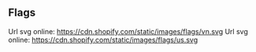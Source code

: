 ## Flags
Url svg online: https://cdn.shopify.com/static/images/flags/vn.svg
Url svg online: https://cdn.shopify.com/static/images/flags/us.svg